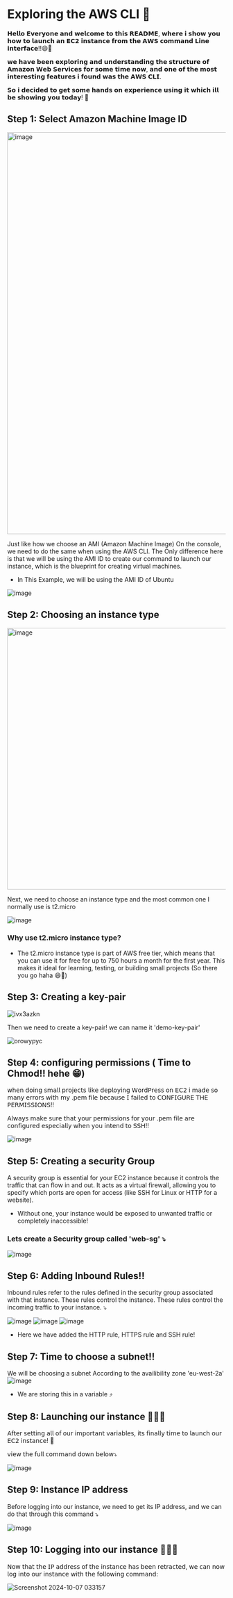 # Exploring the AWS CLI 🚀

𝗛𝗲𝗹𝗹𝗼 𝗘𝘃𝗲𝗿𝘆𝗼𝗻𝗲 𝗮𝗻𝗱 𝘄𝗲𝗹𝗰𝗼𝗺𝗲 𝘁𝗼 𝘁𝗵𝗶𝘀 𝗥𝗘𝗔𝗗𝗠𝗘, 𝘄𝗵𝗲𝗿𝗲 𝗶 𝘀𝗵𝗼𝘄 𝘆𝗼𝘂 𝗵𝗼𝘄 𝘁𝗼 𝗹𝗮𝘂𝗻𝗰𝗵 𝗮𝗻 𝗘𝗖𝟮 𝗶𝗻𝘀𝘁𝗮𝗻𝗰𝗲 𝗳𝗿𝗼𝗺 𝘁𝗵𝗲 𝗔𝗪𝗦 𝗰𝗼𝗺𝗺𝗮𝗻𝗱 𝗟𝗶𝗻𝗲 𝗶𝗻𝘁𝗲𝗿𝗳𝗮𝗰𝗲!!😄👋

𝘄𝗲 𝗵𝗮𝘃𝗲 𝗯𝗲𝗲𝗻 𝗲𝘅𝗽𝗹𝗼𝗿𝗶𝗻𝗴 𝗮𝗻𝗱 𝘂𝗻𝗱𝗲𝗿𝘀𝘁𝗮𝗻𝗱𝗶𝗻𝗴 𝘁𝗵𝗲 𝘀𝘁𝗿𝘂𝗰𝘁𝘂𝗿𝗲 𝗼𝗳 𝗔𝗺𝗮𝘇𝗼𝗻 𝗪𝗲𝗯 𝗦𝗲𝗿𝘃𝗶𝗰𝗲𝘀 𝗳𝗼𝗿 𝘀𝗼𝗺𝗲 𝘁𝗶𝗺𝗲 𝗻𝗼𝘄, 𝗮𝗻𝗱 𝗼𝗻𝗲 𝗼𝗳 𝘁𝗵𝗲 𝗺𝗼𝘀𝘁 𝗶𝗻𝘁𝗲𝗿𝗲𝘀𝘁𝗶𝗻𝗴 𝗳𝗲𝗮𝘁𝘂𝗿𝗲𝘀 𝗶 𝗳𝗼𝘂𝗻𝗱 𝘄𝗮𝘀 𝘁𝗵𝗲 𝗔𝗪𝗦 𝗖𝗟𝗜. 

𝗦𝗼 𝗶 𝗱𝗲𝗰𝗶𝗱𝗲𝗱 𝘁𝗼 𝗴𝗲𝘁 𝘀𝗼𝗺𝗲 𝗵𝗮𝗻𝗱𝘀 𝗼𝗻 𝗲𝘅𝗽𝗲𝗿𝗶𝗲𝗻𝗰𝗲 𝘂𝘀𝗶𝗻𝗴 𝗶𝘁 𝘄𝗵𝗶𝗰𝗵 𝗶𝗹𝗹 𝗯𝗲 𝘀𝗵𝗼𝘄𝗶𝗻𝗴 𝘆𝗼𝘂 𝘁𝗼𝗱𝗮𝘆! 🚀

## Step 1: Select Amazon Machine Image ID
<img width="925" alt="image" src="https://github.com/user-attachments/assets/2de42c78-0250-4404-b923-f5e8049d34c8">

Just like how we choose an AMI (Amazon Machine Image) On the console, we need to do the same when using the AWS CLI. The Only difference here is that we will be using the AMI ID to create our command to launch our instance, which is the blueprint for creating virtual machines.

- In This Example, we will be using the AMI ID of Ubuntu

![image](https://github.com/user-attachments/assets/00d4b52a-ef9d-4f81-b410-ce95e3b75207)

## Step 2: Choosing an instance type 
<img width="602" alt="image" src="https://github.com/user-attachments/assets/74da0421-87fe-4ce4-b0ad-cdf010c5110f">

Next, we need to choose an instance type and the most common one I normally use is t2.micro

![image](https://github.com/user-attachments/assets/c69e7b9b-3c55-44af-bf76-9a8a6b0dfd05)

### Why use t2.micro instance type?

- The t2.micro instance type is part of AWS free tier, which means that you can use it for free for up to 750 hours a month for the first year. This makes it ideal for learning, testing, or building small projects (So there you go haha 😄🙌)

## Step 3: Creating a key-pair
![ivx3azkn](https://github.com/user-attachments/assets/9121b9c3-726c-4c97-94ec-50a15c2a813a)

Then we need to create a key-pair! we can name it 'demo-key-pair'

![orowypyc](https://github.com/user-attachments/assets/6772b76d-11dc-4d69-be6d-5d4a9996f536)

## Step 4: configuring permissions ( Time to Chmod!! hehe 😁)

𝗐𝗁𝖾𝗇 𝖽𝗈𝗂𝗇𝗀 𝗌𝗆𝖺𝗅𝗅 𝗉𝗋𝗈𝗃𝖾𝖼𝗍𝗌 𝗅𝗂𝗄𝖾 𝖽𝖾𝗉𝗅𝗈𝗒𝗂𝗇𝗀 𝖶𝗈𝗋𝖽𝖯𝗋𝖾𝗌𝗌 𝗈𝗇 𝖤𝖢𝟤 𝗂 𝗆𝖺𝖽𝖾 𝗌𝗈 𝗆𝖺𝗇𝗒 𝖾𝗋𝗋𝗈𝗋𝗌 𝗐𝗂𝗍𝗁 𝗆𝗒 .𝗉𝖾𝗆 𝖿𝗂𝗅𝖾 𝖻𝖾𝖼𝖺𝗎𝗌𝖾 𝖨 𝖿𝖺𝗂𝗅𝖾𝖽 𝗍𝗈 𝖢𝖮𝖭𝖥𝖨𝖦𝖴𝖱𝖤 𝖳𝖧𝖤 𝖯𝖤𝖱𝖬𝖨𝖲𝖲𝖨𝖮𝖭𝖲!!

𝖠𝗅𝗐𝖺𝗒𝗌 𝗆𝖺𝗄𝖾 𝗌𝗎𝗋𝖾 𝗍𝗁𝖺𝗍 𝗒𝗈𝗎𝗋 𝗉𝖾𝗋𝗆𝗂𝗌𝗌𝗂𝗈𝗇𝗌 𝖿𝗈𝗋 𝗒𝗈𝗎𝗋 .𝗉𝖾𝗆 𝖿𝗂𝗅𝖾 𝖺𝗋𝖾 𝖼𝗈𝗇𝖿𝗂𝗀𝗎𝗋𝖾𝖽 𝖾𝗌𝗉𝖾𝖼𝗂𝖺𝗅𝗅𝗒 𝗐𝗁𝖾𝗇 𝗒𝗈𝗎 𝗂𝗇𝗍𝖾𝗇𝖽 𝗍𝗈 𝖲𝖲𝖧!!

![image](https://github.com/user-attachments/assets/c8eb17b8-a970-44f5-b386-026b75282da8)

## Step 5: Creating a security Group 

A security group is essential for your EC2 instance because it controls the traffic that can flow in and out. It acts as a virtual firewall, allowing you to specify which ports are open for access (like SSH for Linux or HTTP for a website). 

- Without one, your instance would be exposed to unwanted traffic or completely inaccessible!

### Lets create a Security group called 'web-sg' ⤵️
![image](https://github.com/user-attachments/assets/c95695ca-214b-4998-9869-836316f3d276)

## Step 6: Adding Inbound Rules!!

Inbound rules refer to the rules defined in the security group associated with that instance. These rules control the instance. These rules control the incoming traffic to your instance. ⤵️

![image](https://github.com/user-attachments/assets/8d9c5496-047e-49d0-bc7b-33de9116a0d1)
![image](https://github.com/user-attachments/assets/a9aa1cd5-67b8-4840-82aa-0da21d688768)
![image](https://github.com/user-attachments/assets/538b076a-51d8-4ab0-9c8f-0ddaa58db868)

- Here we have added the HTTP rule, HTTPS rule and SSH rule!

## Step 7: Time to choose a subnet!!

We will be choosing a subnet According to the availibility zone 'eu-west-2a'
![image](https://github.com/user-attachments/assets/e6ff1b43-419a-4103-aa0b-625160f73566)

- We are storing this in a variable ⤴️

## Step 8: Launching our instance 🎉😄🚀

𝖠𝖿𝗍𝖾𝗋 𝗌𝖾𝗍𝗍𝗂𝗇𝗀 𝖺𝗅𝗅 𝗈𝖿 𝗈𝗎𝗋 𝗂𝗆𝗉𝗈𝗋𝗍𝖺𝗇𝗍 𝗏𝖺𝗋𝗂𝖺𝖻𝗅𝖾𝗌, 𝗂𝗍𝗌 𝖿𝗂𝗇𝖺𝗅𝗅𝗒 𝗍𝗂𝗆𝖾 𝗍𝗈 𝗅𝖺𝗎𝗇𝖼𝗁 𝗈𝗎𝗋 𝖤𝖢𝟤 𝗂𝗇𝗌𝗍𝖺𝗇𝖼𝖾! 🎉

𝗏𝗂𝖾𝗐 𝗍𝗁𝖾 𝖿𝗎𝗅𝗅 𝖼𝗈𝗆𝗆𝖺𝗇𝖽 𝖽𝗈𝗐𝗇 𝖻𝖾𝗅𝗈𝗐⤵️ 

![image](https://github.com/user-attachments/assets/b11ee68d-aeb3-4ef9-b4a7-67d5872f06e4)

## Step 9: Instance IP address

Before logging into our instance, we need to get its IP address, and we can do that through this command ⤵️

![image](https://github.com/user-attachments/assets/609df813-8a1d-43f3-87ca-67e4ce5dab4b)

## Step 10: Logging into our instance 👏👏👏

𝖭𝗈𝗐 𝗍𝗁𝖺𝗍 𝗍𝗁𝖾 𝖨𝖯 𝖺𝖽𝖽𝗋𝖾𝗌𝗌 𝗈𝖿 𝗍𝗁𝖾 𝗂𝗇𝗌𝗍𝖺𝗇𝖼𝖾 𝗁𝖺𝗌 𝖻𝖾𝖾𝗇 𝗋𝖾𝗍𝗋𝖺𝖼𝗍𝖾𝖽, 𝗐𝖾 𝖼𝖺𝗇 𝗇𝗈𝗐 𝗅𝗈𝗀 𝗂𝗇𝗍𝗈 𝗈𝗎𝗋 𝗂𝗇𝗌𝗍𝖺𝗇𝖼𝖾 𝗐𝗂𝗍𝗁 𝗍𝗁𝖾 𝖿𝗈𝗅𝗅𝗈𝗐𝗂𝗇𝗀 𝖼𝗈𝗆𝗆𝖺𝗇𝖽:  

![Screenshot 2024-10-07 033157](https://github.com/user-attachments/assets/4e5a6ad1-1446-465d-b3c7-068c403eee16)


  
